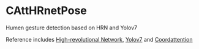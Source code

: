 # CAttHRnetPose
Humen gesture detection based on HRN and Yolov7


Reference includes [High-revolutional Network](https://github.com/HRNet/HigherHRNet-Human-Pose-Estimation), [Yolov7](https://github.com/WongKinYiu/yolov7/tree/pose) and [Coordattention](https://github.com/houqb/CoordAttention?tab=readme-ov-file)
